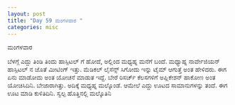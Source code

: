 ```yaml
---
layout: post
title: "Day 59 ಮಂಗಳವಾರ "
categories: misc
---
```

ಮಂಗಳವಾರ


ಬೆಳಗ್ಗೆ ಎದ್ದು ತಿಂಡಿ ತಿಂದು ಹಾಸ್ಪಿಟಲ್ ಗೆ ಹೋದೆ, ಅಲ್ಲಿಂದ ಮಧ್ಯಹ್ನ ಮನೆಗೆ ಬಂದೆ. ಮಧ್ಯಾಹ್ನ ನಾರ್ವೇಜಿಯನ್ ಹಾಸ್ಪಿಟಲ್ ನ ಜೊತೆ ಮೀಟಿಂಗ್ ಇತ್ತು. ಮೆಡಿಕಲ್ ಲೈಸೆನ್ಸ್ ಸಿಗೋದು ಇನ್ನು ಟೈಮ್ ಆಗುತ್ತೆ ಅಂತ ಹೇಳಿದರು.
ಈಗ ಏನು ಮಾಡೋದು ಅಂತ ಯೋಚನೆ ಮಾಡುತ ಇದ್ದೆ. ಬೇರೆ ರಿಸರ್ಚ್ ಕೆಲಸಗಳಿಗೆ ಅಪ್ಲಿಕೇಶನ್ ಹಾಕೋಣ ಅಂತ ಯೋಚಿಸಿದಿನಿ.
ಬೇಜಾರಾಗಿತ್ತು. ಅದಿಕ್ಕೆ ಮಧ್ಯಹ್ನ ಮಲ್ಕೊಂಡೆ. ಆಮೇಲೆ ಎದ್ದು ಊಟದ ಸಾಮಾನುಗಳನ್ನು ತಂದೆ. ಈಗ ಊಟ ಮಾಡಿ ಕುಳಿತಿದಿನಿ. ಸ್ವಲ್ಪ ಹೊತ್ತಿನಲ್ಲಿ ಮಲ್ಕೊತಿನಿ
